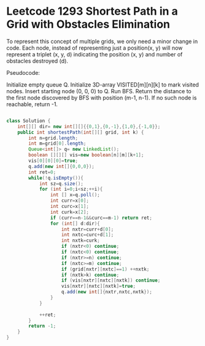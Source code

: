 # Leetcode 1293  Shortest Path in a Grid with Obstacles Elimination


To represent this concept of multiple grids, we only need a minor change in code.
Each node, instead of representing just a position(x, y) will now represent a triplet (x, y, d) indicating the position (x, y) and number of obstacles destroyed (d).

Pseudocode:

Initialize empty queue Q.
Initialize 3D-array VISITED[m][n][k] to mark visited nodes.
Insert starting node (0, 0, 0) to Q.
Run BFS.
Return the distance to the first node discovered by BFS with position (m-1, n-1).
If no such node is reachable, return -1.
```java

class Solution {
    int[][] dir= new int[][]{{0,1},{0,-1},{1,0},{-1,0}};
    public int shortestPath(int[][] grid, int k) {
        int n=grid.length;
        int m=grid[0].length;
        Queue<int[]> q= new LinkedList();
        boolean [][][] vis=new boolean[n][m][k+1];
        vis[0][0][0]=true;
        q.add(new int[]{0,0,0});
        int ret=0;
        while(!q.isEmpty()){
            int sz=q.size();
            for (int i=0;i<sz;++i){
                int [] x=q.poll();
                int curr=x[0];
                int curc=x[1];
                int curk=x[2];
                if (curr==n-1&&curc==m-1) return ret;
                for (int[] d:dir){
                    int nxtr=curr+d[0];
                    int nxtc=curc+d[1];
                    int nxtk=curk;
                    if (nxtr<0) continue;
                    if (nxtc<0) continue;
                    if (nxtr>=n) continue;
                    if (nxtc>=m) continue;
                    if (grid[nxtr][nxtc]==1) ++nxtk;
                    if (nxtk>k) continue;
                    if (vis[nxtr][nxtc][nxtk]) continue;
                    vis[nxtr][nxtc][nxtk]=true;
                    q.add(new int[]{nxtr,nxtc,nxtk});
                }
            }
           
            ++ret;
        }
        return -1;
    }
}
```
